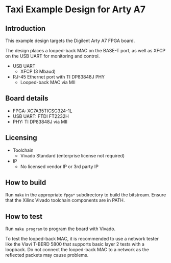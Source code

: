 # Taxi Example Design for Arty A7

## Introduction

This example design targets the Digilent Arty A7 FPGA board.

The design places a looped-back MAC on the BASE-T port, as well as XFCP on the USB UART for monitoring and control.

*  USB UART
    *  XFCP (3 Mbaud)
*  RJ-45 Ethernet port with TI DP83848J PHY
    *  Looped-back MAC via MII

## Board details

*  FPGA: XC7A35TICSG324-1L
*  USB UART: FTDI FT2232H
*  PHY: TI DP83848J via MII

## Licensing

*  Toolchain
    *  Vivado Standard (enterprise license not required)
*  IP
    *  No licensed vendor IP or 3rd party IP

## How to build

Run `make` in the appropriate `fpga*` subdirectory to build the bitstream.  Ensure that the Xilinx Vivado toolchain components are in PATH.

## How to test

Run `make program` to program the board with Vivado.

To test the looped-back MAC, it is recommended to use a network tester like the Viavi T-BERD 5800 that supports basic layer 2 tests with a loopback.  Do not connect the looped-back MAC to a network as the reflected packets may cause problems.
